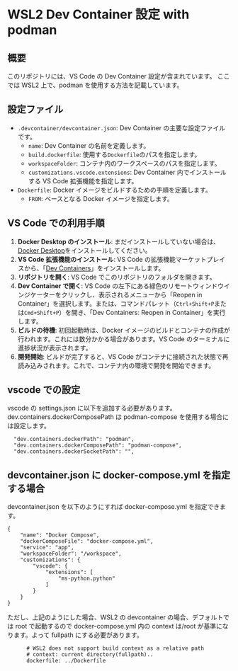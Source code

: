 # WSL2 Dev Container 設定 with podman

## 概要

このリポジトリには、VS Code の Dev Container 設定が含まれています。
ここでは WSL2 上で、podman を使用する方法を記載しています。

## 設定ファイル

- `.devcontainer/devcontainer.json`: Dev Container の主要な設定ファイルです。
  - `name`: Dev Container の名前を定義します。
  - `build.dockerfile`: 使用する`Dockerfile`のパスを指定します。
  - `workspaceFolder`: コンテナ内のワークスペースのパスを指定します。
  - `customizations.vscode.extensions`: Dev Container 内でインストールする VS Code 拡張機能を指定します。
- `Dockerfile`: Docker イメージをビルドするための手順を定義します。
  - `FROM`: ベースとなる Docker イメージを指定します。

## VS Code での利用手順

1. **Docker Desktop のインストール**: まだインストールしていない場合は、[Docker Desktop](https://www.docker.com/products/docker-desktop)をインストールしてください。
2. **VS Code 拡張機能のインストール**: VS Code の拡張機能マーケットプレイスから、「[Dev Containers](https://marketplace.visualstudio.com/items?itemName=ms-vscode-remote.remote-containers)」をインストールします。
3. **リポジトリを開く**: VS Code でこのリポジトリのフォルダを開きます。
4. **Dev Container で開く**: VS Code の左下にある緑色のリモートウィンドウインジケーターをクリックし、表示されるメニューから「Reopen in Container」を選択します。または、コマンドパレット（`Ctrl+Shift+P`または`Cmd+Shift+P`）を開き、「Dev Containers: Reopen in Container」を実行します。
5. **ビルドの待機**: 初回起動時は、Docker イメージのビルドとコンテナの作成が行われます。これには数分かかる場合があります。VS Code のターミナルに進捗状況が表示されます。
6. **開発開始**: ビルドが完了すると、VS Code がコンテナに接続された状態で再読み込みされます。これで、コンテナ内の環境で開発を開始できます。

## vscode での設定

vscode の settings.json に以下を追加する必要があります。
dev.containers.dockerComposePath は podman-compose を使用する場合には設定します。

```
  "dev.containers.dockerPath": "podman",
  "dev.containers.dockerComposePath": "podman-compose",
  "dev.containers.dockerSocketPath": "",
```

## devcontainer.json に docker-compose.yml を指定する場合

devcontainer.json を以下のようにすれば docker-compose.yml を指定できます。

```
{
    "name": "Docker Compose",
    "dockerComposeFile": "docker-compose.yml",
    "service": "app",
    "workspaceFolder": "/workspace",
    "customizations": {
        "vscode": {
            "extensions": [
                "ms-python.python"
            ]
        }
    }
}
```

ただし、上記のようにした場合、WSL2 の devcontainer の場合、デフォルトでは root で起動するので docker-compose.yml 内の context は/root が基準になります。よって fullpath にする必要があります。

```
      # WSL2 does not support build context as a relative path
      # context: current directory(fullpath)..
      dockerfile: ../Dockerfile
```

